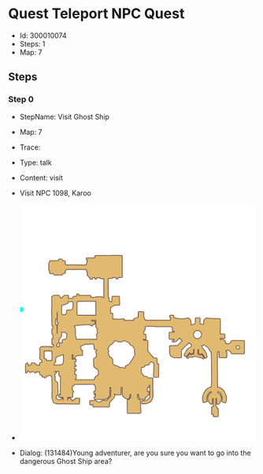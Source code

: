 # Quest Teleport NPC Quest

- Id: 300010074
- Steps: 1
- Map: 7

## Steps

### Step 0
- StepName:  Visit Ghost Ship
- Map:  7
- Trace:  
- Type:  talk
- Content:  visit
- Visit NPC 1098, Karoo

- ![images/300010074_0.png](images/300010074_0.png)
- Dialog: (131484)Young adventurer, are you sure you want to go into the dangerous Ghost Ship area?


